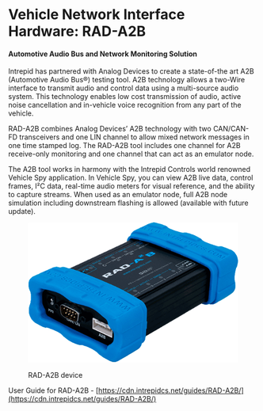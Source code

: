 # Vehicle Network Interface Hardware: RAD-A2B

#### Automotive Audio Bus and Network Monitoring Solution

Intrepid has partnered with Analog Devices to create a state-of-the art A2B (Automotive Audio Bus®) testing tool. A2B technology allows a two-Wire interface to transmit audio and control data using a multi-source audio system. This technology enables low cost transmission of audio, active noise cancellation and in-vehicle voice recognition from any part of the vehicle.

RAD-A2B combines Analog Devices’ A2B technology with two CAN/CAN-FD transceivers and one LIN channel to allow mixed network messages in one time stamped log. The RAD-A2B tool includes one channel for A2B receive-only monitoring and one channel that can act as an emulator node.

The A2B tool works in harmony with the Intrepid Controls world renowned Vehicle Spy application. In Vehicle Spy, you can view A2B live data, control frames, I²C data, real-time audio meters for visual reference, and the ability to capture streams. When used as an emulator node, full A2B node simulation including downstream flashing is allowed (available with future update).

<figure><img src="../.gitbook/assets/RAD-A2B-1.png" alt=""><figcaption><p>RAD-A2B device</p></figcaption></figure>

User Guide for RAD-A2B - [https://cdn.intrepidcs.net/guides/RAD-A2B/](https://cdn.intrepidcs.net/guides/RAD-A2B/)
